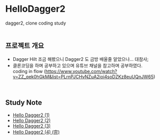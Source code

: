 # HelloDagger2
dagger2, clone coding study<br>
<br>


## 프로젝트 개요
- Dagger Hilt 조금 해봤으니 Dagger2 도 금방 배울줄 알았으나... 대참사;
- 클론코딩을 하며 공부하고 있으며 유튜브 채널을 참고하며 공부하였다. <br>
  coding in flow (https://www.youtube.com/watch?v=ZZ_qek0hGkM&list=PLrnPJCHvNZuA2ioi4soDZKz8euUQnJW65)
<br>
  
  
## Study Note
- <a href="https://blog.naver.com/ponson1017/222694232418">Hello Dagger2 (1)</a> <br>
- <a href="https://blog.naver.com/ponson1017/222704936739">Hello Dagger2 (2)</a> <br>
- <a href="https://blog.naver.com/ponson1017/222707950286">Hello Dagger2 (3)</a> <br>
- <a href="https://blog.naver.com/ponson1017/222710694596">Hello Dagger2 (4) (完)</a> <br>
